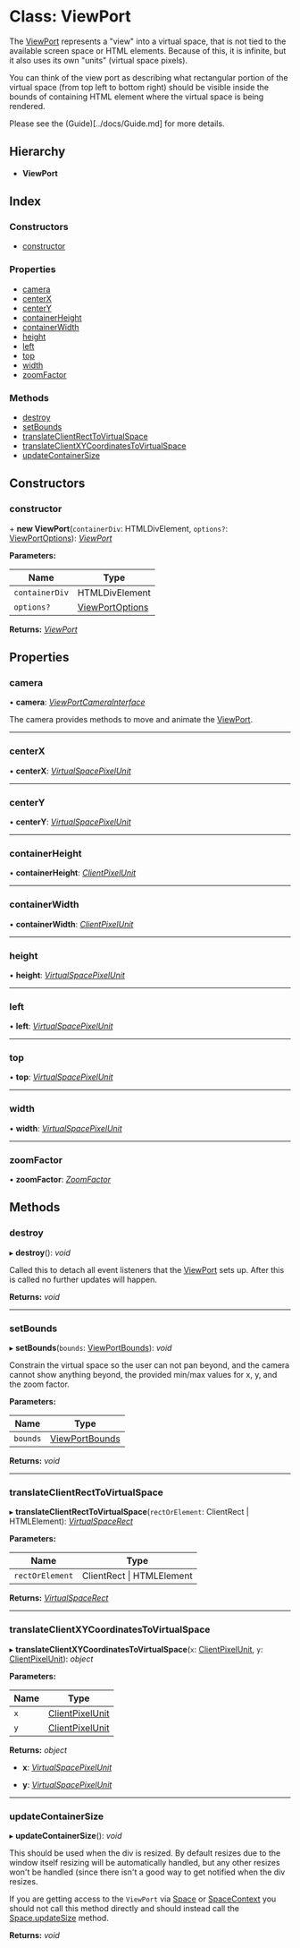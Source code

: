 # Class: ViewPort

The [ViewPort](viewport.md) represents a "view" into a virtual space, that is not
tied to the available screen space or HTML elements. Because of this, it is
infinite, but it also uses its own "units" (virtual space pixels).

You can think of the view port as describing what rectangular portion of the
virtual space (from top left to bottom right) should be visible inside the
bounds of containing HTML element where the virtual space is being rendered.

Please see the (Guide)[../docs/Guide.md] for more details.

## Hierarchy

- **ViewPort**

## Index

### Constructors

- [constructor](viewport.md#constructor)

### Properties

- [camera](viewport.md#camera)
- [centerX](viewport.md#centerx)
- [centerY](viewport.md#centery)
- [containerHeight](viewport.md#containerheight)
- [containerWidth](viewport.md#containerwidth)
- [height](viewport.md#height)
- [left](viewport.md#left)
- [top](viewport.md#top)
- [width](viewport.md#width)
- [zoomFactor](viewport.md#zoomfactor)

### Methods

- [destroy](viewport.md#destroy)
- [setBounds](viewport.md#setbounds)
- [translateClientRectToVirtualSpace](viewport.md#translateclientrecttovirtualspace)
- [translateClientXYCoordinatesToVirtualSpace](viewport.md#translateclientxycoordinatestovirtualspace)
- [updateContainerSize](viewport.md#updatecontainersize)

## Constructors

### constructor

\+ **new ViewPort**(`containerDiv`: HTMLDivElement, `options?`: [ViewPortOptions](../interfaces/viewportoptions.md)): _[ViewPort](viewport.md)_

**Parameters:**

| Name           | Type                                                |
| -------------- | --------------------------------------------------- |
| `containerDiv` | HTMLDivElement                                      |
| `options?`     | [ViewPortOptions](../interfaces/viewportoptions.md) |

**Returns:** _[ViewPort](viewport.md)_

## Properties

### camera

• **camera**: _[ViewPortCameraInterface](../api.md#viewportcamerainterface)_

The camera provides methods to move and animate the [ViewPort](viewport.md).

---

### centerX

• **centerX**: _[VirtualSpacePixelUnit](../api.md#virtualspacepixelunit)_

---

### centerY

• **centerY**: _[VirtualSpacePixelUnit](../api.md#virtualspacepixelunit)_

---

### containerHeight

• **containerHeight**: _[ClientPixelUnit](../api.md#clientpixelunit)_

---

### containerWidth

• **containerWidth**: _[ClientPixelUnit](../api.md#clientpixelunit)_

---

### height

• **height**: _[VirtualSpacePixelUnit](../api.md#virtualspacepixelunit)_

---

### left

• **left**: _[VirtualSpacePixelUnit](../api.md#virtualspacepixelunit)_

---

### top

• **top**: _[VirtualSpacePixelUnit](../api.md#virtualspacepixelunit)_

---

### width

• **width**: _[VirtualSpacePixelUnit](../api.md#virtualspacepixelunit)_

---

### zoomFactor

• **zoomFactor**: _[ZoomFactor](../api.md#zoomfactor)_

## Methods

### destroy

▸ **destroy**(): _void_

Called this to detach all event listeners that the [ViewPort](viewport.md) sets up.
After this is called no further updates will happen.

**Returns:** _void_

---

### setBounds

▸ **setBounds**(`bounds`: [ViewPortBounds](../interfaces/viewportbounds.md)): _void_

Constrain the virtual space so the user can not pan beyond, and the camera
cannot show anything beyond, the provided min/max values for x, y, and the
zoom factor.

**Parameters:**

| Name     | Type                                              |
| -------- | ------------------------------------------------- |
| `bounds` | [ViewPortBounds](../interfaces/viewportbounds.md) |

**Returns:** _void_

---

### translateClientRectToVirtualSpace

▸ **translateClientRectToVirtualSpace**(`rectOrElement`: ClientRect | HTMLElement): _[VirtualSpaceRect](../interfaces/virtualspacerect.md)_

**Parameters:**

| Name            | Type                          |
| --------------- | ----------------------------- |
| `rectOrElement` | ClientRect &#124; HTMLElement |

**Returns:** _[VirtualSpaceRect](../interfaces/virtualspacerect.md)_

---

### translateClientXYCoordinatesToVirtualSpace

▸ **translateClientXYCoordinatesToVirtualSpace**(`x`: [ClientPixelUnit](../api.md#clientpixelunit), `y`: [ClientPixelUnit](../api.md#clientpixelunit)): _object_

**Parameters:**

| Name | Type                                         |
| ---- | -------------------------------------------- |
| `x`  | [ClientPixelUnit](../api.md#clientpixelunit) |
| `y`  | [ClientPixelUnit](../api.md#clientpixelunit) |

**Returns:** _object_

- **x**: _[VirtualSpacePixelUnit](../api.md#virtualspacepixelunit)_

- **y**: _[VirtualSpacePixelUnit](../api.md#virtualspacepixelunit)_

---

### updateContainerSize

▸ **updateContainerSize**(): _void_

This should be used when the div is resized. By default resizes due to the
window itself resizing will be automatically handled, but any other
resizes won't be handled (since there isn't a good way to get notified
when the div resizes.

If you are getting access to the `ViewPort` via [Space](space.md) or
[SpaceContext](../api.md#const-spacecontext) you should not call this method directly and should
instead call the [Space.updateSize](space.md#updatesize) method.

**Returns:** _void_
